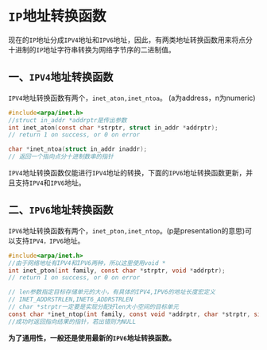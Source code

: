 # `IP`地址转换函数

现在的`IP`地址分成`IPV4`地址和`IPV6`地址，因此，有两类地址转换函数用来将点分十进制的`IP`地址字符串转换为网络字节序的二进制值。

## 一、`IPV4`地址转换函数

`IPV4`地址转换函数有两个，`inet_aton,inet_ntoa`。 (a为address，n为numeric)

```c
#include<arpa/inet.h>
//struct in_addr *addrptr是传出参数
int inet_aton(const char *strptr, struct in_addr *addrptr);
// return 1 on success, or 0 on error

char *inet_ntoa(struct in_addr inaddr);
// 返回一个指向点分十进制数串的指针
```

`IPV4`地址转换函数仅能进行`IPV4`地址的转换，下面的`IPV6`地址转换函数更新，并且支持`IPV4`和`IPV6`地址。



## 二、`IPV6`地址转换函数

`IPV6`地址转换函数有两个，`inet_pton,inet_ntop`。(p是presentation的意思)可以支持`IPV4，IPV6`地址。

```c
#include<arpa/inet.h>
//由于网络地址有IPV4和IPV6两种，所以这里使用void *
int inet_pton(int family, const char *strptr, void *addrptr);
// return 1 on success, or 0 on error

// len参数指定目标存储单元的大小，有具体的IPV4,IPV6的地址长度宏定义
// INET_ADDRSTRLEN,INET6_ADDRSTRLEN
// char *strptr一定要是实现分配好len大小空间的目标单元
const char *inet_ntop(int family, const void *addrptr, char *strptr, size_t len);
//成功时返回指向结果的指针，若出错则为NULL
```

**为了通用性，一般还是使用最新的`IPV6`地址转换函数。**